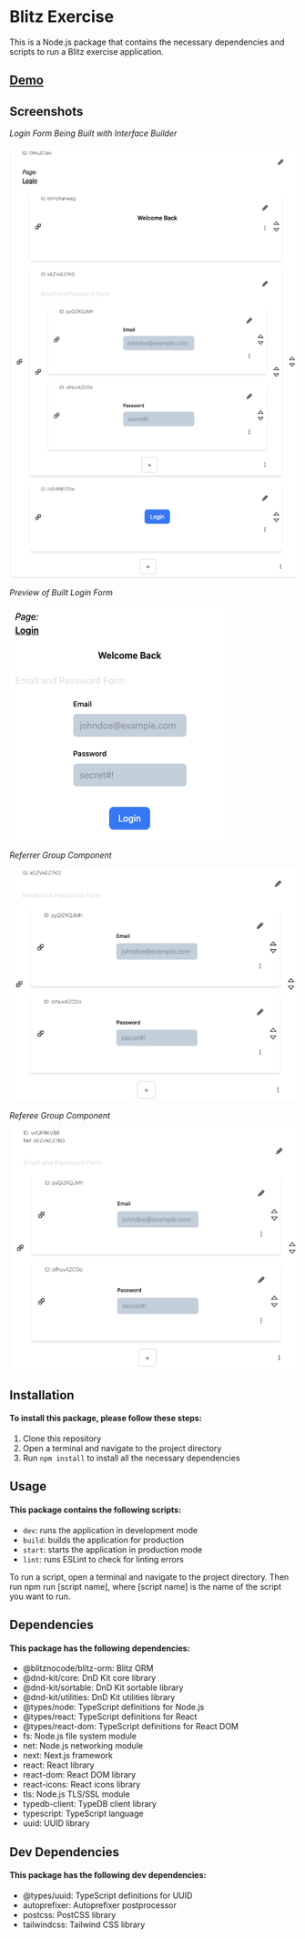 # Blitz Exercise

This is a Node.js package that contains the necessary dependencies and scripts to run a Blitz exercise application.

## [Demo](https://youtube.com/watch?v=9MaZ0NR4_QM&feature=shares)

## Screenshots

_Login Form Being Built with Interface Builder_

!['Login Builder'](/assets/login-builder.png)

_Preview of Built Login Form_

!['Login Preview'](/assets/login-preview.png)

_Referrer Group Component_

!['Login Referrer'](/assets/referrer.png)

_Referee Group Component_

!['Login Referee'](/assets/referee.png)

## Installation

#### To install this package, please follow these steps:

1. Clone this repository
2. Open a terminal and navigate to the project directory
3. Run `npm install` to install all the necessary dependencies

## Usage

#### This package contains the following scripts:

- `dev`: runs the application in development mode
- `build`: builds the application for production
- `start`: starts the application in production mode
- `lint`: runs ESLint to check for linting errors

To run a script, open a terminal and navigate to the project directory. Then run npm run [script name], where [script name] is the name of the script you want to run.

## Dependencies

#### This package has the following dependencies:

- @blitznocode/blitz-orm: Blitz ORM
- @dnd-kit/core: DnD Kit core library
- @dnd-kit/sortable: DnD Kit sortable library
- @dnd-kit/utilities: DnD Kit utilities library
- @types/node: TypeScript definitions for Node.js
- @types/react: TypeScript definitions for React
- @types/react-dom: TypeScript definitions for React DOM
- fs: Node.js file system module
- net: Node.js networking module
- next: Next.js framework
- react: React library
- react-dom: React DOM library
- react-icons: React icons library
- tls: Node.js TLS/SSL module
- typedb-client: TypeDB client library
- typescript: TypeScript language
- uuid: UUID library

## Dev Dependencies

#### This package has the following dev dependencies:

- @types/uuid: TypeScript definitions for UUID
- autoprefixer: Autoprefixer postprocessor
- postcss: PostCSS library
- tailwindcss: Tailwind CSS library
